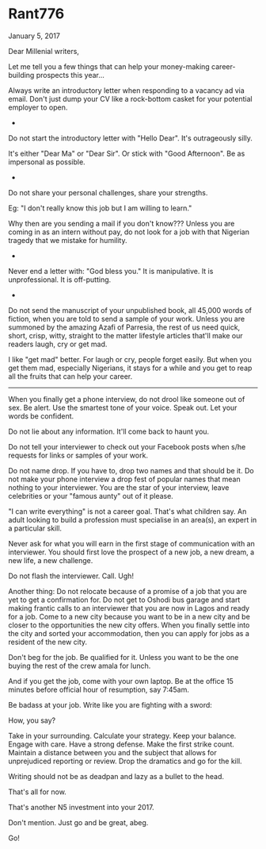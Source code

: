 # Rant776


January 5, 2017

Dear Millenial writers,

Let me tell you a few things that can help your money-making career-building prospects this year...

Always write an introductory letter when responding to a vacancy ad via email. Don't just dump your CV like a rock-bottom casket for your potential employer to open.

*
Do not start the introductory letter with "Hello Dear". It's outrageously silly. 

It's either "Dear Ma" or "Dear Sir". Or stick with "Good Afternoon". Be as impersonal as possible.

*
Do not share your personal challenges, share your strengths. 

Eg: "I don't really know this job but I am willing to learn." 

Why then are you sending a mail if you don't know??? Unless you are coming in as an intern without pay, do not look for a job with that Nigerian tragedy that we mistake for humility.

*
Never end a letter with: "God bless you."
It is manipulative. It is unprofessional. It is off-putting. 

*
Do not send the manuscript of your unpublished book, all 45,000 words of fiction, when you are told to send a sample of your work. Unless you are summoned by the amazing Azafi of Parresia, the rest of us need quick, short, crisp, witty, straight to the matter lifestyle articles that'll make our readers laugh, cry or get mad.

I like "get mad" better. For laugh or cry, people forget easily. But when you get them mad, especially Nigerians, it stays for a while and you get to reap all the fruits that can help your career.

***
When you finally get a phone interview, do not drool like someone out of sex. Be alert. Use the smartest tone of your voice. Speak out. Let your words be confident.

Do not lie about any information. It'll come back to haunt you.

Do not tell your interviewer to check out your Facebook posts when s/he requests for links or samples of your work.

Do not name drop. If you have to, drop two names and that should be it. Do not make your phone interview a drop fest of popular names that mean nothing to your interviewer. You are the star of your interview, leave celebrities or your "famous aunty" out of it please.

"I can write everything" is not a career goal. That's what children say. An adult looking to build a profession must specialise in an area(s), an expert in a particular skill.

Never ask for what you will earn in the first stage of communication with an interviewer. You should first love the prospect of a new job, a new dream, a new life, a new challenge.

Do not flash the interviewer. Call. Ugh!

Another thing: Do not relocate because of a promise of a job that you are yet to get a confirmation for. Do not get to Oshodi bus garage and start making frantic calls to an interviewer that you are now in Lagos and ready for a job. Come to a new city because you want to be in a new city and be closer to the opportunities the new city offers. When you finally settle into the city and sorted your accommodation, then you can apply for jobs as a resident of the new city. 

Don't beg for the job. Be qualified for it. Unless you want to be the one buying the rest of the crew amala for lunch.

And if you get the job, come with your own laptop. Be at the office 15 minutes before official hour of resumption, say 7:45am. 

Be badass at your job. Write like you are fighting with a sword: 

How, you say?

Take in your surrounding. Calculate your strategy. Keep your balance. Engage with care. Have a strong defense. Make the first strike count. Maintain a distance between you and the subject that allows for unprejudiced reporting or review. Drop the dramatics and go for the kill.

Writing should not be as deadpan and lazy as a bullet to the head. 

That's all for now.

That's another N5 investment into your 2017.

Don't mention. Just go and be great, abeg. 

Go!